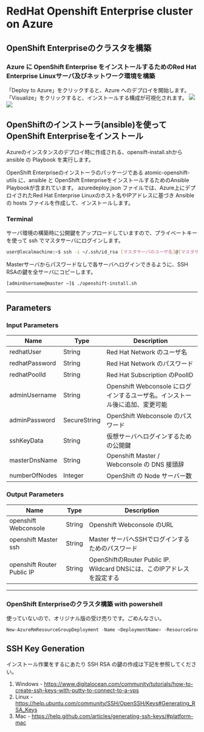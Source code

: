 # RedHat Openshift Enterprise cluster on Azure

## OpenShift Enterpriseのクラスタを構築
### Azure に OpenShift Enterprise をインストールするためのRed Hat Enterprise Linuxサーバ及びネットワーク環境を構築
「Deploy to Azure」をクリックすると、Azure へのデプロイを開始します。
「Visualize」をクリックすると、インストールする構成が可視化されます。
<a href="https://portal.azure.com/#create/Microsoft.Template/uri/https%3A%2F%2Fraw.githubusercontent.com%2Fakubicharm%2Fazure-openshift%2Fwip%2Fazuredeploy.json" target="_blank">
    <img src="http://azuredeploy.net/deploybutton.png"/>
</a>
<a href="http://armviz.io/#/?load=https%3A%2F%2Fraw.githubusercontent.com%2Fakubicharm%2Fazure-openshift%2Fwip%2Fazuredeploy.json" target="_blank">
    <img src="http://armviz.io/visualizebutton.png"/>
</a>


## OpenShiftのインストーラ(ansible)を使ってOpenShift Enterpriseをインストール
Azureのインスタンスのデプロイ時に作成される、opensift-install.shから ansible の Playbook を実行します。

OpenShift Enterpriseのインストーラのパッケージである atomic-openshift-utils に、ansible と OpenShift EnterpriseをインストールするためのAnsible Playbookが含まれています。
azuredeploy.json ファイルでは、Azure上にデプロイされたRed Hat Enterprise Linuxのホスト名やIPアドレスに基づき Ansible の hosts ファイルを作成して、インストールします。

### Terminal
サーバ環境の構築時に公開鍵をアップロードしていますので、プライベートキーを使って ssh でマスタサーバにログインします。

```bash
user@localmachine:~$ ssh -i ~/.ssh/id_rsa [マスタサーバのユーザ名]@[マスタサーバのIPアドレス]
```
Masterサーバからパスワードなしで各サーバへログインできるように、SSH RSAの鍵を全サーバにコピーします。

```bash
[adminUsername@master ~]$ ./openshift-install.sh
```

------

## Parameters
### Input Parameters

| Name| Type           | Description |
| ------------- | ------------- | ------------- |
| redhatUser      | String      | Red Hat Network のユーザ名 |
| redhatPassword  | String      | Red Hat Network のパスワード |
| redhatPoolId    | String      | Red Hat Subscription のPoolID |
| adminUsername  | String       | Openshift Webconsole にログインするユーザ名。インストール後に追加、変更可能 |
|  adminPassword | SecureString | OpenShift Webconsole のパスワード |
| sshKeyData     | String       | 仮想サーバへログインするための公開鍵 |
| masterDnsName  | String       | Openshift Master / Webconsole の DNS 接頭辞 |
| numberOfNodes  | Integer      | OpenShift の Node サーバー数 |


### Output Parameters

| Name| Type           | Description |
| ------------- | ------------- | ------------- |
| openshift Webconsole | String       | Openshift Webconsole のURL|
| openshift Master ssh |String | Master サーバへSSHでログインするためのパスワード |
| openshift Router Public IP | String       | OpenShiftのRouter Public IP. Wildcard DNSには、このIPアドレスを設定する |

------

### OpenShift Enterpriseのクラスタ構築 with powershell
使っていないので、オリジナル版の受け売りです。ごめんなさい。

```powershell
New-AzureRmResourceGroupDeployment -Name <DeploymentName> -ResourceGroupName <RessourceGroupName> -TemplateUri https://raw.githubusercontent.com/akubicharm/azure-openshift/wip/azuredeploy.json
```

## SSH Key Generation
インストール作業をするにあたり SSH RSA の鍵の作成は下記を参照してください。

1. Windows - https://www.digitalocean.com/community/tutorials/how-to-create-ssh-keys-with-putty-to-connect-to-a-vps
2. Linux - https://help.ubuntu.com/community/SSH/OpenSSH/Keys#Generating_RSA_Keys
3. Mac - https://help.github.com/articles/generating-ssh-keys/#platform-mac
